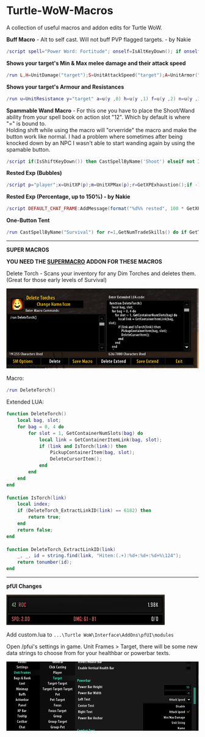 # Turtle-WoW-Macros
A collection of useful macros and addon edits for Turtle WoW.

**Buff Macro** - Alt to self cast. Will not buff PVP flagged targets. - by Nakie
```lua
/script spell="Power Word: Fortitude"; onself=IsAltKeyDown(); if onself or not UnitExists("target") or UnitIsEnemy("player", "target") or not UnitIsPVP("target") then CastSpellByName(spell, onself) end
```

**Shows your target's Min & Max melee damage and their attack speed**  
```lua
/run L,H=UnitDamage("target");S=UnitAttackSpeed("target");A=UnitArmor("target");DEFAULT_CHAT_FRAME:AddMessage(format("%s Dmg: [%.0f - %.0f] -- [SPD: %.2f] -- [ARM: %.0f]",GetUnitName("target"),L,H,S,A))
```

**Shows your target's Armour and Resistances**   
```lua
/run u=UnitResistance y="target" a=u(y ,0) h=u(y ,1) f=u(y ,2) n=u(y ,3) fr=u(y ,4) s=u(y ,5) z=u(y ,6) DEFAULT_CHAT_FRAME:AddMessage(UnitName(y).." has "..a.." Armor, "..f.." Fire, "..n.." Nature, "..z.." Arcane, "..fr.." Frost and "..s.." Shadow res.")
```

**Spammable Wand Macro** - For this one you have to place the Shoot/Wand ability from your spell book on action slot "12". Which by default is where "=" is bound to.  
Holding shift while using the macro will "orverride" the macro and make the button work like normal. I had a problem where sometimes after being knocked down by an NPC I wasn't able to start wanding again by using the spamable button.  
```lua
/script if(IsShiftKeyDown()) then CastSpellByName('Shoot') elseif not IsAutoRepeatAction(12) then CastSpellByName('Shoot') end
```

**Rested Exp (Bubbles)**
```lua
/script p="player";x=UnitXP(p);m=UnitXPMax(p);r=GetXPExhaustion();if -1==(r or -1)then t="No rest."else t="Rest: "..(math.floor(20*r/m+0.5)).." bubbles ("if r+x<m then t=t..r else t=t.."level +"..(r+x-m)end t=t.."XP)"end;DEFAULT_CHAT_FRAME:AddMessage(t)
```

**Rested Exp (Percentage, up to 150%) - by Nakie**
```lua
/script DEFAULT_CHAT_FRAME:AddMessage(format("%d%% rested", 100 * GetXPExhaustion() / UnitXPMax("player")))
```

**One-Button Tent**
```lua
/run CastSpellByName("Survival") for r=1,GetNumTradeSkills() do if GetTradeSkillInfo(r) == "Traveler's Tent" then DoTradeSkill(r,1) break end end CloseTradeSkill()
```

---

**SUPER MACROS**

**YOU NEED THE [SUPERMACRO](https://github.com/isitLoVe/SuperMacro/) ADDON FOR THESE MACROS**

Delete Torch - Scans your inventory for any Dim Torches and deletes them. (Great for those early levels of Survival)  

![pfUI Changes](https://github.com/Lexiebean/Turtle-WoW-Macros/blob/main/DeleteTorch.png)

Macro:  
```lua
/run DeleteTorch()
```

Extended LUA:  
```lua
function DeleteTorch()
    local bag, slot;
    for bag = 0, 4 do
        for slot = 1, GetContainerNumSlots(bag) do
            local link = GetContainerItemLink(bag, slot);
            if (link and IsTorch(link)) then
                PickupContainerItem(bag, slot);
                DeleteCursorItem();
            end
        end
    end
end

function IsTorch(link)
    local index;
    if (DeleteTorch_ExtractLinkID(link) == 6182) then
        return true;
    end
    return false;
end

function DeleteTorch_ExtractLinkID(link)
    _, _, id = string.find(link, "Hitem:(.+):%d+:%d+:%d+%\124");
    return tonumber(id);
end
```

---

**pfUI Changes**

![pfUI Changes](https://github.com/Lexiebean/Turtle-WoW-Macros/blob/main/pfUIChanges.png)

Add custom.lua to `...\Turtle WoW\Interface\AddOns\pfUI\modules`

Open /pfui's settings in game. Unit Frames > Target, there will be some new data strings to choose from for your healthbar or powerbar texts.

![pfUI Changes](pfUI-in-game-settings.png)

